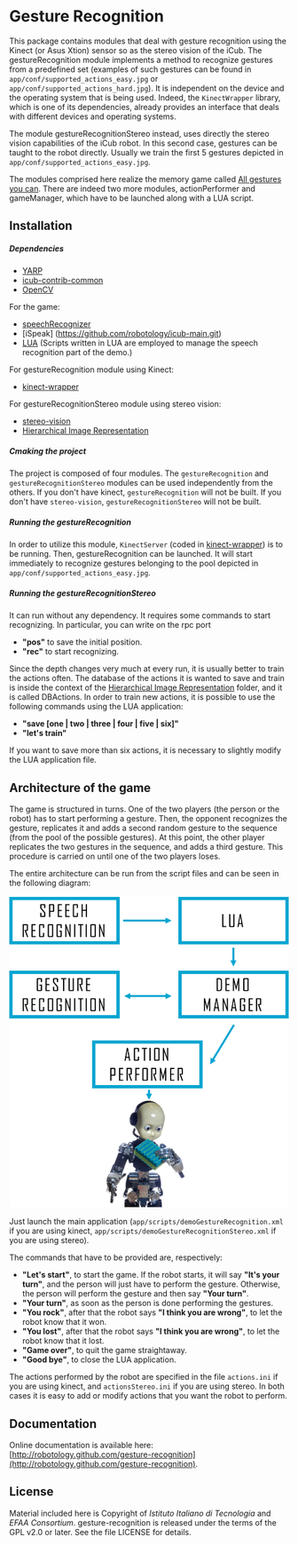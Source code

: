 Gesture Recognition
==================

This package contains modules that deal with gesture recognition using the Kinect (or Asus Xtion) sensor so as the stereo vision of the iCub. The gestureRecognition module implements a method to recognize gestures from a predefined set (examples of such gestures can be found in `app/conf/supported_actions_easy.jpg` or `app/conf/supported_actions_hard.jpg`). It is independent on the device and the operating system that is being used. Indeed, the `KinectWrapper` library, which is one of its dependencies, already provides an interface that deals with different devices and operating systems.

The module gestureRecognitionStereo instead, uses directly the stereo vision capabilities of the iCub robot. In this second case, gestures can be taught to the robot directly. Usually we train the first 5 gestures depicted in `app/conf/supported_actions_easy.jpg`.

The modules comprised here realize the memory game called [All gestures you can](https://www.youtube.com/watch?v=U_JLoe_fT3I&list=UUXBFWo4IQFkSJBfqdNrE1cA). There are indeed two more modules, actionPerformer and gameManager, which have to be launched along with a LUA script.

## Installation

##### Dependencies
- [YARP](https://github.com/robotology/yarp)
- [icub-contrib-common](https://github.com/robotology/icub-contrib-common)
- [OpenCV](http://opencv.org/downloads.html)

For the game:
- [speechRecognizer](https://github.com/robotology/speech)
- [iSpeak] (https://github.com/robotology/icub-main.git)
- [LUA](http://www.lua.org/download.html) (Scripts written in LUA are employed to manage the speech recognition part of the demo.)

For gestureRecognition module using Kinect:
- [kinect-wrapper](https://github.com/robotology/kinect-wrapper.git)

For gestureRecognitionStereo module using stereo vision:
- [stereo-vision](https://github.com/robotology/stereo-vision)
- [Hierarchical Image Representation](https://github.com/robotology/himrep)

##### Cmaking the project
The project is composed of four modules. The `gestureRecognition` and `gestureRecognitionStereo` modules can be used independently from the others. If you don't have kinect, `gestureRecognition` will not be built. If you don't have `stereo-vision`, `gestureRecognitionStereo` will not be built.

##### Running the gestureRecognition
In order to utilize this module, `KinectServer` (coded in [kinect-wrapper](https://github.com/robotology/kinect-wrapper.git)) is to be running. Then, gestureRecognition can be launched. It will start immediately to recognize gestures belonging to the pool depicted in `app/conf/supported_actions_easy.jpg`.

##### Running the gestureRecognitionStereo
It can run without any dependency. It requires some commands to start recognizing. In particular, you can write on the rpc port
- **"pos"** to save the initial position.
- **"rec"** to start recognizing.

Since the depth changes very much at every run, it is usually better to train the actions often. The database of the actions it is wanted to save and train is inside the context of the [Hierarchical Image Representation](https://github.com/robotology/himrep) folder, and it is called DBActions.
In order to train new actions, it is possible to use the following commands using the LUA application:

- **"save [one | two | three | four | five | six]"**
- **"let's train"**

If you want to save more than six actions, it is necessary to slightly modify the LUA application file.

## Architecture of the game

The game is structured in turns. One of the two players (the person or the robot) has to start performing a gesture. Then, the opponent recognizes the gesture, replicates it and adds a second random gesture to the sequence (from the pool of the possible gestures). At this point, the other player replicates the two gestures in the sequence, and adds a third gesture. This procedure is carried on until one of the two players loses.

The entire architecture can be run from the script files and can be seen in the following diagram:

![Diagram of All Gestures You Can architecture](misc/architecture.png)

Just launch the main application (`app/scripts/demoGestureRecognition.xml` if you are using kinect, `app/scripts/demoGestureRecognitionStereo.xml` if you are using stereo).

The commands that have to be provided are, respectively:

- **"Let's start"**, to start the game. If the robot starts, it will say **"It's your turn"**, and the person will just have to perform the gesture. Otherwise, the person will perform the gesture and then say **"Your turn"**.
- **"Your turn"**, as soon as the person is done performing the gestures.
- **"You rock"**, after that the robot says **"I think you are wrong"**, to let the robot know that it won.
- **"You lost"**, after that the robot says **"I think you are wrong"**, to let the robot know that it lost.
- **"Game over"**, to quit the game straightaway.
- **"Good bye"**, to close the LUA application.

The actions performed by the robot are specified in the file `actions.ini` if you are using kinect, and `actionsStereo.ini` if you are using stereo. In both cases it is easy to add or modify actions that you want the robot to perform.

## Documentation

Online documentation is available here: [http://robotology.github.com/gesture-recognition](http://robotology.github.com/gesture-recognition).

## License

Material included here is Copyright of _Istituto Italiano di Tecnologia_ and _EFAA Consortium_. gesture-recognition is released under the terms of the GPL v2.0 or later. See the file LICENSE for details.
